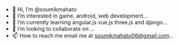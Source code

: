 - 👋 Hi, I’m @soumikmahato
- 👀 I’m interested in game, android, web development...
- 🌱 I’m currently learning angular.js vue.js three.js and django...
- 💞️ I’m looking to collaborate on ...
- 📫 How to reach me email me at soumikmahato06@gmail.com...

<!---
soumikmahato/soumikmahato is a ✨ special ✨ repository because its `README.md` (this file) appears on your GitHub profile.
You can click the Preview link to take a look at your changes.
--->

